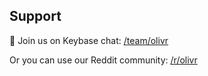 <!-- auto-support -->

## Support

:closed_lock_with_key: Join us on Keybase chat: [/team/olivr](https://keybase.io/team/olivr)

Or you can use our Reddit community: [/r/olivr](https://www.reddit.com/r/olivr/)

<!-- auto-support -->
